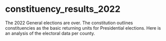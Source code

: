 # constituency_results_2022
The 2022 General elections are over. The constitution outlines constituencies as the basic returning units for Presidential elections. Here is an analysis of the electoral data per county.
